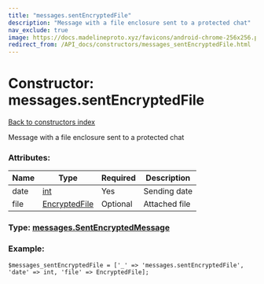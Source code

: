 ```yaml
---
title: "messages.sentEncryptedFile"
description: "Message with a file enclosure sent to a protected chat"
nav_exclude: true
image: https://docs.madelineproto.xyz/favicons/android-chrome-256x256.png
redirect_from: /API_docs/constructors/messages_sentEncryptedFile.html
---
```

# Constructor: messages.sentEncryptedFile  
[Back to constructors index](/API_docs/constructors/index.html)



Message with a file enclosure sent to a protected chat

### Attributes:

| Name     |    Type       | Required | Description |
|----------|---------------|----------|-------------|
|date|[int](/API_docs/types/int.html) | Yes|Sending date|
|file|[EncryptedFile](/API_docs/types/EncryptedFile.html) | Optional|Attached file|



### Type: [messages.SentEncryptedMessage](/API_docs/types/messages.SentEncryptedMessage.html)


### Example:

```
$messages_sentEncryptedFile = ['_' => 'messages.sentEncryptedFile', 'date' => int, 'file' => EncryptedFile];
```  

